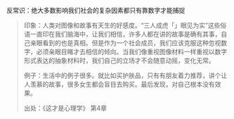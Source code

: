反常识：绝大多数影响我们社会的复杂因素都只有靠数字才能捕捉

>
>印象：人类对图像和故事有天生的好感度。“三人成虎「」眼见为实”这些俗语一直印在我们脑海中，让我们相信，许多人都在讲的故事是确有其事，自己亲眼看到的也是真相。但是作为一个社会成员，我们应该克服这种忽视数字，必须亲眼目睹才去相信的倾向。当我们像重视图像材料一样重视以数字形式表达的抽象材料时，我们自己的立场才不会随意动摇，变化无常。
>
>例子：生活中的例子很多。就比如买护肤品，只有有朋友着力推荐，讲个让人羡慕的故事，很多女生都会盲目去购买。最后发现，对自己根本没有效果。
>
>出处：《这才是心理学》 第4章
